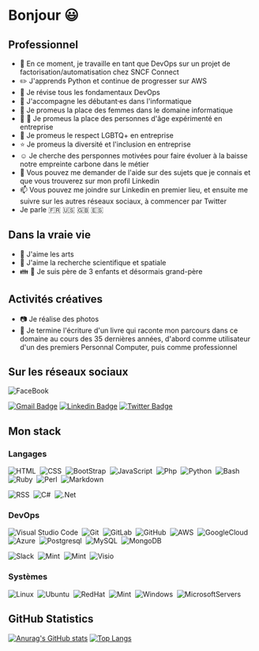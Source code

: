 # Bonjour :smiley:

## Professionnel
- :briefcase: En ce moment, je travaille en tant que DevOps sur un projet de factorisation/automatisation chez SNCF Connect
- :pencil2: J'apprends Python et continue de progresser sur AWS
- :house_with_garden: Je révise tous les fondamentaux DevOps
- 👯 J'accompagne les débutant⸱es dans l'informatique
- :woman: Je promeus la place des femmes dans le domaine informatique
- :older_woman: :older_man: Je promeus la place des personnes d'âge expérimenté en entreprise
- :rainbow: Je promeus le respect LGBTQ+ en entreprise
- :star: Je promeus la diversité et l'inclusion en entreprise
- :relaxed: Je cherche des persponnes motivées pour faire évoluer à la baisse notre empreinte carbone dans le métier
- 💬 Vous pouvez me demander de l'aide sur des sujets que je connais et que vous trouverez sur mon profil Linkedin
- 📫 Vous pouvez me joindre sur Linkedin en premier lieu, et ensuite me suivre sur les autres réseaux sociaux, à commencer par Twitter
- Je parle :fr: :us: :uk: :es:

## Dans la vraie vie
- :musical_note:  J'aime les arts
- :rocket: J'aime la recherche scientifique et spatiale
- :family: :baby: Je suis père de 3 enfants et désormais grand-père

## Activités créatives
- :camera: Je réalise des photos
- :blue_book: Je termine l'écriture d'un livre qui raconte mon parcours dans ce domaine au cours des 35 dernières années, d'abord comme utilisateur d'un des premiers Personnal Computer, puis comme professionnel

## Sur les réseaux sociaux
![FaceBook](https://img.shields.io/badge/-FaceBook-E34F26?style=flat&logo=facebook&logoColor=white)&nbsp;

[![Gmail Badge](https://img.shields.io/badge/-olivierleteneur@gmail.com-DD0031?style=flat&logo=Gmail&logoColor=white&link=mailto:olivierleteneur@gmail.com)](mailto:olivierleteneur@gmail.com)
[![Linkedin Badge](https://img.shields.io/badge/-olivier-leteneur-0077B5?style=flat&logo=Linkedin&logoColor=white&link=https://www.linkedin.com/in/olivier-leteneur/)](https://www.linkedin.com/in/olivier-leteneur/)
[![Twitter Badge](https://img.shields.io/badge/-olivierleteneur-1DA1F2?style=flat&logo=Twitter&logoColor=white&link=https://twitter.com/olivierleteneur)](https://twitter.com/olivierleteneur)

## Mon stack

### Langages
![HTML](https://img.shields.io/badge/-HTML-E34F26?style=flat&logo=HTML5&logoColor=white)&nbsp;
![CSS](https://img.shields.io/badge/-CSS-1572B6?style=flat&logo=CSS3&logoColor=white)&nbsp;
![BootStrap](https://img.shields.io/badge/Bootstrap-563D7C?style=flat&logo=bootstrap&logoColor=white)&nbsp;
![JavaScript](https://img.shields.io/badge/-JavaScript-F7DF1E?style=flat&logo=javascript&logoColor=white)&nbsp;
![Php](https://img.shields.io/badge/-PHP-777BB4?style=flat&logo=php&logoColor=white)&nbsp;
![Python](https://img.shields.io/badge/-Python-777BB4?style=flat&logo=python&logoColor=white)&nbsp;
![Bash](https://img.shields.io/badge/Shell_Script-121011?style=flat&logo=gnu-bash&logoColor=white)&nbsp;
![Ruby](https://img.shields.io/badge/Ruby-CC342D?style=flat&logo=ruby&logoColor=white)&nbsp;
![Perl](https://img.shields.io/badge/Perl-39457E?style=flat&logo=perl&logoColor=white)&nbsp;
![Markdown](https://img.shields.io/badge/Markdown-000000?style=flat&logo=markdown&logoColor=white)&nbsp;

![RSS](https://img.shields.io/badge/RSS-FFA500?style=flat&logo=rss&logoColor=white)&nbsp;
![C#](https://img.shields.io/badge/C%23-239120?style=flat&logo=c-sharp&logoColor=white)&nbsp;
![.Net](https://img.shields.io/badge/.NET-5C2D91?style=flat&logo=.net&logoColor=white)&nbsp;


### DevOps
![Visual Studio Code](https://img.shields.io/badge/-VSCode-5C2D91?style=flat&logo=visual-studio-code&logoColor=white)&nbsp;
![Git](https://img.shields.io/badge/-Git-F05032?style=flat&logo=git&logoColor=white)&nbsp;
![GitLab](https://img.shields.io/badge/GitLab-330F63?style=flat&logo=gitlab&logoColor=white)&nbsp;
![GitHub](https://img.shields.io/badge/GitHub-330F63?style=flat&logo=github&logoColor=white)&nbsp;
![AWS](https://img.shields.io/badge/Amazon_AWS-232F3E?style=flat&logo=amazon-aws&logoColor=white)&nbsp;
![GoogleCloud](https://img.shields.io/badge/Google_Cloud-4285F4?style=flat&logo=google-cloud&logoColor=white)&nbsp;
![Azure](https://img.shields.io/badge/Microsoft_Azure-0089D6?style=flat&logo=microsoft-azure&logoColor=white)&nbsp;
![Postgresql](https://img.shields.io/badge/-PostgreSQL-F05032?style=flat&logo=postgresql&logoColor=white)&nbsp;
![MySQL](https://img.shields.io/badge/MySQL-00000F?style=flat&logo=mysql&logoColor=white)&nbsp;
![MongoDB](https://img.shields.io/badge/MongoDB-4EA94B?style=flat&logo=mongodb&logoColor=white)&nbsp;

![Slack](https://img.shields.io/badge/Slack-4A154B?style=flat&logo=slack&logoColor=white)&nbsp;
![Mint](https://img.shields.io/badge/Microsoft_Office-D83B01?style=flat&logo=microsoft-office&logoColor=white)&nbsp;
![Mint](https://img.shields.io/badge/Microsoft_SharePoint-0078D4?style=flat&logo=microsoft-sharepoint&logoColor=white)&nbsp;
![Visio](https://img.shields.io/badge/Microsoft_Visio-3955A3?style=flat&logo=microsoft-visio&logoColor=white)&nbsp;


### Systèmes
![Linux](https://img.shields.io/badge/-Linux-4EAA25?style=flat&logo=linux&logoColor=white)&nbsp;
![Ubuntu](https://img.shields.io/badge/-Ubuntu-4EAA25?style=flat&logo=ubuntu&logoColor=white)&nbsp;
![RedHat](https://img.shields.io/badge/-RedHat-4EAA25?style=flat&logo=redhat&logoColor=white)&nbsp;
![Mint](https://img.shields.io/badge/Linux_Mint-87CF3E?style=flat&logo=linux-mint&logoColor=white)&nbsp;
![Windows](https://img.shields.io/badge/Windows_10-003399?style=flat&logo=windows-10&logoColor=white)&nbsp;
![MicrosoftServers](https://img.shields.io/badge/Microsoft-666666?style=flat&logo=microsoft&logoColor=white)&nbsp;


## GitHub Statistics

[![Anurag's GitHub stats](https://github-readme-stats.vercel.app/api?username=olivierleteneur&show_icons=true&theme=tokyonight )](https://github.com/olivierleteneur/github-readme-stats)
[![Top Langs](https://github-readme-stats.vercel.app/api/top-langs/?username=olivierleteneur&layout=compact&show_icons=true&theme=github_dark )](https://github.com/olivierleteneur/github-readme-stats)
